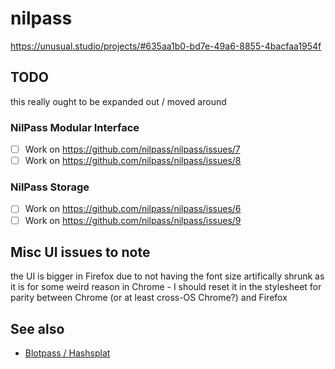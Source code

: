 # nilpass

https://unusual.studio/projects/#635aa1b0-bd7e-49a6-8855-4bacfaa1954f

## TODO

this really ought to be expanded out / moved around

### NilPass Modular Interface

- [ ] Work on https://github.com/nilpass/nilpass/issues/7
- [ ] Work on https://github.com/nilpass/nilpass/issues/8

### NilPass Storage

- [ ] Work on https://github.com/nilpass/nilpass/issues/6
- [ ] Work on https://github.com/nilpass/nilpass/issues/9

## Misc UI issues to note

the UI is bigger in Firefox due to not having the font size artifically shrunk as it is for some weird reason in Chrome - I should reset it in the stylesheet for parity between Chrome (or at least cross-OS Chrome?) and Firefox

## See also

- [Blotpass / Hashsplat](92dc66f5-23e0-4790-ac34-6b18a76d0d98.md)
